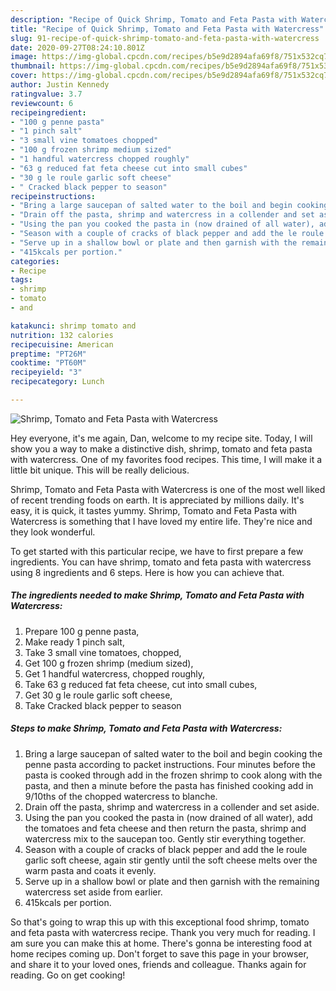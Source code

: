 ```yaml
---
description: "Recipe of Quick Shrimp, Tomato and Feta Pasta with Watercress"
title: "Recipe of Quick Shrimp, Tomato and Feta Pasta with Watercress"
slug: 91-recipe-of-quick-shrimp-tomato-and-feta-pasta-with-watercress
date: 2020-09-27T08:24:10.801Z
image: https://img-global.cpcdn.com/recipes/b5e9d2894afa69f8/751x532cq70/shrimp-tomato-and-feta-pasta-with-watercress-recipe-main-photo.jpg
thumbnail: https://img-global.cpcdn.com/recipes/b5e9d2894afa69f8/751x532cq70/shrimp-tomato-and-feta-pasta-with-watercress-recipe-main-photo.jpg
cover: https://img-global.cpcdn.com/recipes/b5e9d2894afa69f8/751x532cq70/shrimp-tomato-and-feta-pasta-with-watercress-recipe-main-photo.jpg
author: Justin Kennedy
ratingvalue: 3.7
reviewcount: 6
recipeingredient:
- "100 g penne pasta"
- "1 pinch salt"
- "3 small vine tomatoes chopped"
- "100 g frozen shrimp medium sized"
- "1 handful watercress chopped roughly"
- "63 g reduced fat feta cheese cut into small cubes"
- "30 g le roule garlic soft cheese"
- " Cracked black pepper to season"
recipeinstructions:
- "Bring a large saucepan of salted water to the boil and begin cooking the penne pasta according to packet instructions. Four minutes before the pasta is cooked through add in the frozen shrimp to cook along with the pasta, and then a minute before the pasta has finished cooking add in 9/10ths of the chopped watercress to blanche."
- "Drain off the pasta, shrimp and watercress in a collender and set aside."
- "Using the pan you cooked the pasta in (now drained of all water), add the tomatoes and feta cheese and then return the pasta, shrimp and watercress mix to the saucepan too. Gently stir everything together."
- "Season with a couple of cracks of black pepper and add the le roule garlic soft cheese, again stir gently until the soft cheese melts over the warm pasta and coats it evenly."
- "Serve up in a shallow bowl or plate and then garnish with the remaining watercress set aside from earlier."
- "415kcals per portion."
categories:
- Recipe
tags:
- shrimp
- tomato
- and

katakunci: shrimp tomato and 
nutrition: 132 calories
recipecuisine: American
preptime: "PT26M"
cooktime: "PT60M"
recipeyield: "3"
recipecategory: Lunch

---
```



![Shrimp, Tomato and Feta Pasta with Watercress](https://img-global.cpcdn.com/recipes/b5e9d2894afa69f8/751x532cq70/shrimp-tomato-and-feta-pasta-with-watercress-recipe-main-photo.jpg)

Hey everyone, it's me again, Dan, welcome to my recipe site. Today, I will show you a way to make a distinctive dish, shrimp, tomato and feta pasta with watercress. One of my favorites food recipes. This time, I will make it a little bit unique. This will be really delicious.

Shrimp, Tomato and Feta Pasta with Watercress is one of the most well liked of recent trending foods on earth. It is appreciated by millions daily. It's easy, it is quick, it tastes yummy. Shrimp, Tomato and Feta Pasta with Watercress is something that I have loved my entire life. They're nice and they look wonderful.




To get started with this particular recipe, we have to first prepare a few ingredients. You can have shrimp, tomato and feta pasta with watercress using 8 ingredients and 6 steps. Here is how you can achieve that.

<!--inarticleads1-->

##### The ingredients needed to make Shrimp, Tomato and Feta Pasta with Watercress:

1. Prepare 100 g penne pasta,
1. Make ready 1 pinch salt,
1. Take 3 small vine tomatoes, chopped,
1. Get 100 g frozen shrimp (medium sized),
1. Get 1 handful watercress, chopped roughly,
1. Take 63 g reduced fat feta cheese, cut into small cubes,
1. Get 30 g le roule garlic soft cheese,
1. Take  Cracked black pepper to season




<!--inarticleads2-->

##### Steps to make Shrimp, Tomato and Feta Pasta with Watercress:

1. Bring a large saucepan of salted water to the boil and begin cooking the penne pasta according to packet instructions. Four minutes before the pasta is cooked through add in the frozen shrimp to cook along with the pasta, and then a minute before the pasta has finished cooking add in 9/10ths of the chopped watercress to blanche.
1. Drain off the pasta, shrimp and watercress in a collender and set aside.
1. Using the pan you cooked the pasta in (now drained of all water), add the tomatoes and feta cheese and then return the pasta, shrimp and watercress mix to the saucepan too. Gently stir everything together.
1. Season with a couple of cracks of black pepper and add the le roule garlic soft cheese, again stir gently until the soft cheese melts over the warm pasta and coats it evenly.
1. Serve up in a shallow bowl or plate and then garnish with the remaining watercress set aside from earlier.
1. 415kcals per portion.




So that's going to wrap this up with this exceptional food shrimp, tomato and feta pasta with watercress recipe. Thank you very much for reading. I am sure you can make this at home. There's gonna be interesting food at home recipes coming up. Don't forget to save this page in your browser, and share it to your loved ones, friends and colleague. Thanks again for reading. Go on get cooking!

